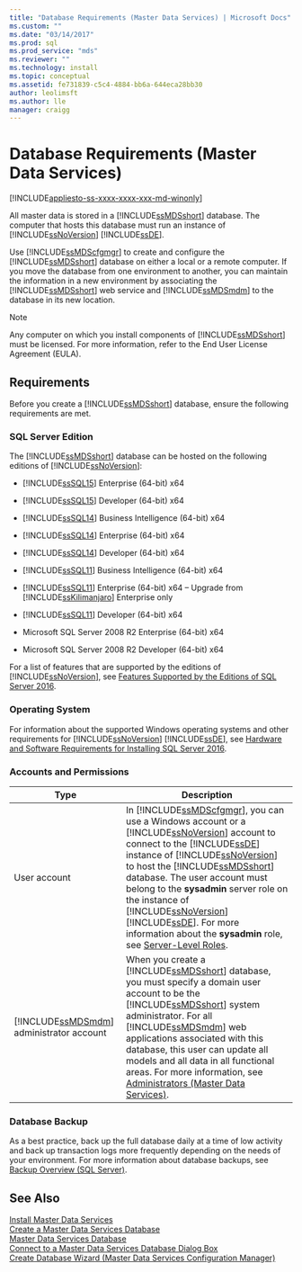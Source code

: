 ```yaml
---
title: "Database Requirements (Master Data Services) | Microsoft Docs"
ms.custom: ""
ms.date: "03/14/2017"
ms.prod: sql
ms.prod_service: "mds"
ms.reviewer: ""
ms.technology: install
ms.topic: conceptual
ms.assetid: fe731839-c5c4-4884-bb6a-644eca28bb30
author: leolimsft
ms.author: lle
manager: craigg
---
```

# Database Requirements (Master Data Services)

[!INCLUDE[appliesto-ss-xxxx-xxxx-xxx-md-winonly](../../includes/appliesto-ss-xxxx-xxxx-xxx-md-winonly.md)]

  All master data is stored in a [!INCLUDE[ssMDSshort](../../includes/ssmdsshort-md.md)] database. The computer that hosts this database must run an instance of [!INCLUDE[ssNoVersion](../../includes/ssnoversion-md.md)] [!INCLUDE[ssDE](../../includes/ssde-md.md)].  
  
 Use [!INCLUDE[ssMDScfgmgr](../../includes/ssmdscfgmgr-md.md)] to create and configure the [!INCLUDE[ssMDSshort](../../includes/ssmdsshort-md.md)] database on either a local or a remote computer. If you move the database from one environment to another, you can maintain the information in a new environment by associating the [!INCLUDE[ssMDSshort](../../includes/ssmdsshort-md.md)] web service and [!INCLUDE[ssMDSmdm](../../includes/ssmdsmdm-md.md)] to the database in its new location.  
  
> [!NOTE]  
>  Any computer on which you install components of [!INCLUDE[ssMDSshort](../../includes/ssmdsshort-md.md)] must be licensed. For more information, refer to the End User License Agreement (EULA).  
  
## Requirements  
 Before you create a [!INCLUDE[ssMDSshort](../../includes/ssmdsshort-md.md)] database, ensure the following requirements are met.  
  
### SQL Server Edition  
 The [!INCLUDE[ssMDSshort](../../includes/ssmdsshort-md.md)] database can be hosted on the following editions of [!INCLUDE[ssNoVersion](../../includes/ssnoversion-md.md)]:  
  
 
-   [!INCLUDE[ssSQL15](../../includes/sssql15-md.md)] Enterprise (64-bit) x64  
  
-   [!INCLUDE[ssSQL15](../../includes/sssql15-md.md)] Developer (64-bit) x64  
  
-   [!INCLUDE[ssSQL14](../../includes/sssql14-md.md)] Business Intelligence (64-bit) x64  
  
-   [!INCLUDE[ssSQL14](../../includes/sssql14-md.md)] Enterprise (64-bit) x64  
  
-   [!INCLUDE[ssSQL14](../../includes/sssql14-md.md)] Developer (64-bit) x64  
  
-   [!INCLUDE[ssSQL11](../../includes/sssql11-md.md)] Business Intelligence (64-bit) x64  
  
-   [!INCLUDE[ssSQL11](../../includes/sssql11-md.md)] Enterprise (64-bit) x64 – Upgrade from [!INCLUDE[ssKilimanjaro](../../includes/sskilimanjaro-md.md)] Enterprise only  
  
-   [!INCLUDE[ssSQL11](../../includes/sssql11-md.md)] Developer (64-bit) x64  
  
-   Microsoft SQL Server 2008 R2 Enterprise (64-bit) x64  
  
-   Microsoft SQL Server 2008 R2 Developer (64-bit) x64  
  
 For a list of features that are supported by the editions of [!INCLUDE[ssNoVersion](../../includes/ssnoversion-md.md)], see [Features Supported by the Editions of SQL Server 2016](../../sql-server/editions-and-supported-features-for-sql-server-2016.md). 
  
### Operating System  
 For information about the supported Windows operating systems and other requirements for [!INCLUDE[ssNoVersion](../../includes/ssnoversion-md.md)] [!INCLUDE[ssDE](../../includes/ssde-md.md)], see [Hardware and Software Requirements for Installing SQL Server 2016](../../sql-server/install/hardware-and-software-requirements-for-installing-sql-server.md).  
  
### Accounts and Permissions  
  
|Type|Description|  
|----------|-----------------|  
|User account|In [!INCLUDE[ssMDScfgmgr](../../includes/ssmdscfgmgr-md.md)], you can use a Windows account or a [!INCLUDE[ssNoVersion](../../includes/ssnoversion-md.md)] account to connect to the [!INCLUDE[ssDE](../../includes/ssde-md.md)] instance of [!INCLUDE[ssNoVersion](../../includes/ssnoversion-md.md)] to host the [!INCLUDE[ssMDSshort](../../includes/ssmdsshort-md.md)] database. The user account must belong to the **sysadmin** server role on the instance of [!INCLUDE[ssNoVersion](../../includes/ssnoversion-md.md)] [!INCLUDE[ssDE](../../includes/ssde-md.md)]. For more information about the **sysadmin** role, see [Server-Level Roles](../../relational-databases/security/authentication-access/server-level-roles.md).|  
|[!INCLUDE[ssMDSmdm](../../includes/ssmdsmdm-md.md)] administrator account|When you create a [!INCLUDE[ssMDSshort](../../includes/ssmdsshort-md.md)] database, you must specify a domain user account to be the [!INCLUDE[ssMDSshort](../../includes/ssmdsshort-md.md)] system administrator. For all [!INCLUDE[ssMDSmdm](../../includes/ssmdsmdm-md.md)] web applications associated with this database, this user can update all models and all data in all functional areas. For more information, see [Administrators &#40;Master Data Services&#41;](../../master-data-services/administrators-master-data-services.md).|  
  
### Database Backup  
 As a best practice, back up the full database daily at a time of low activity and back up transaction logs more frequently depending on the needs of your environment. For more information about database backups, see [Backup Overview &#40;SQL Server&#41;](../../relational-databases/backup-restore/backup-overview-sql-server.md).  
  
## See Also  
 [Install Master Data Services](../../master-data-services/install-windows/install-master-data-services.md)   
 [Create a Master Data Services Database](../../master-data-services/install-windows/create-a-master-data-services-database.md)   
 [Master Data Services Database](../../master-data-services/master-data-services-database.md)   
 [Connect to a Master Data Services Database Dialog Box](../../master-data-services/connect-to-a-master-data-services-database-dialog-box.md)   
 [Create Database Wizard &#40;Master Data Services Configuration Manager&#41;](../../master-data-services/create-database-wizard-master-data-services-configuration-manager.md)  
  
  
